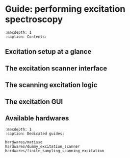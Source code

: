 # Guide: performing excitation spectroscopy

```{toctree}
:maxdepth: 1
:caption: Contents:
```

## Excitation setup at a glance
## The excitation scanner interface
## The scanning excitation logic
## The excitation GUI
## Available hardwares
```{toctree}
:maxdepth: 1
:caption: Dedicated guides:

hardwares/matisse
hardwares/dummy_excitation_scanner
hardwares/finite_sampling_scanning_excitation
```
